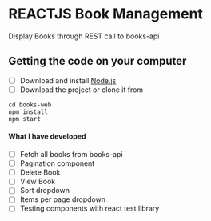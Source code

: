 # REACTJS Book Management
Display Books through REST call to books-api

## Getting the code on your computer
- [ ] Download and install <a href="https://nodejs.org/en/download/" target="_blank">Node.js</a>
- [ ] Download the project or clone it from 

```
cd books-web
npm install
npm start
```

#### What I have developed
- [ ] Fetch all books from books-api
- [ ] Pagination component
- [ ] Delete Book
- [ ] View Book
- [ ] Sort dropdown
- [ ] Items per page dropdown
- [ ] Testing components with react test library

